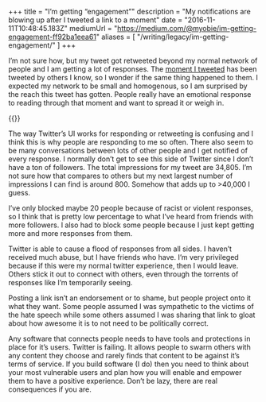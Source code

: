 +++
title = "I’m getting “engagement”"
description = "My notifications are blowing up after I tweeted a link to a moment"
date = "2016-11-11T10:48:45.183Z"
mediumUrl = "https://medium.com/@myobie/im-getting-engagement-ff92ba1eea61"
aliases = [
  "/writing/legacy/im-getting-engagement/"
]
+++

I’m not sure how, but my tweet got retweeted beyond my normal network of people and I am getting a lot of responses. The [moment I tweeted](https://twitter.com/i/moments/796417517157830656) has been tweeted by others I know, so I wonder if the same thing happened to them. I expected my network to be small and homogenous, so I am surprised by the reach this tweet has gotten. People really have an emotional response to reading through that moment and want to spread it or weigh in.

{{<fig
  src="1-izD8mL4P47Cld4tQzttmLQ.png"
  alt="A bar chart showing an increase in tweet engagement stating 'Your Tweets earned 40,427 impressions over the last 24 hours'"
  />}}

The way Twitter’s UI works for responding or retweeting is confusing and I think this is why people are responding to me so often. There also seem to be many conversations between lots of other people and I get notified of every response. I normally don’t get to see this side of Twitter since I don’t have a ton of followers. The total impressions for my tweet are 34,805. I’m not sure how that compares to others but my next largest number of impressions I can find is around 800. Somehow that adds up to >40,000 I guess.

I’ve only blocked maybe 20 people because of racist or violent responses, so I think that is pretty low percentage to what I’ve heard from friends with more followers. I also had to block some people because I just kept getting more and more responses from them.

Twitter is able to cause a flood of responses from all sides. I haven’t received much abuse, but I have friends who have. I’m very privileged because if this were my normal twitter experience, then I would leave. Others stick it out to connect with others, even through the torrents of responses like I’m temporarily seeing.

Posting a link isn’t an endorsement or to shame, but people project onto it what they want. Some people assumed I was sympathetic to the victims of the hate speech while some others assumed I was sharing that link to gloat about how awesome it is to not need to be politically correct.

Any software that connects people needs to have tools and protections in place for it’s users. Twitter is failing. It allows people to swarm others with any content they choose and rarely finds that content to be against it’s terms of service. If you build software (I do) then you need to think about your most vulnerable users and plan how you will enable and empower them to have a positive experience. Don’t be lazy, there are real consequences if you are.